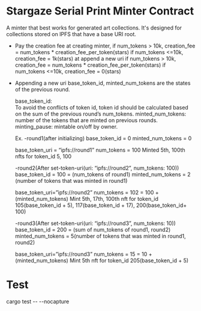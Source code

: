 # Stargaze Serial Print Minter Contract

A minter that best works for generated art collections. It's designed for collections stored on IPFS that have a base URI root.

- Pay the creation fee 
    at creating minter, 
        if num_tokens > 10k, creation_fee = num_tokens * creation_fee_per_token(stars)
        if num_tokens <=10k, creation_fee = 1k(stars)
    at append a new uri
        if num_tokens > 10k, creation_fee = num_tokens * creation_fee_per_token(stars)
        if num_tokens <=10k, creation_fee = 0(stars)

- Appending a new uri 
    base_token_id, minted_num_tokens are the states of the previous round.

    base_token_id:  
    To avoid the conflicts of token id, token id should be calculated
    based on the sum of the previous round’s num_tokens.
    minted_num_tokens:  
    number of the tokens that are minted on previous rounds.
    minting_pause:
    mintable on/off by owner.

    Ex.
    -round1(after initializing)
    base_token_id = 0
    minted_num_tokens = 0

    base_token_uri = “ipfs://round1”
    num_tokens = 100
    Minted 5th, 100th nfts for token_id 5, 100

    -round2(After set-token-uri(uri: “ipfs://round2”, num_tokens: 100))
    base_token_id = 100 = (num_tokens of round1)
    minted_num_tokens = 2 (number of tokens that was minted in round1)

    base_token_uri=”ipfs://round2”
    num_tokens = 102 = 100 + (minted_num_tokens)
    Mint 5th, 17th, 100th nft for token_id 105(base_token_id + 5), 117(base_token_id + 17), 200(base_token_id+ 100)

    -round3(After set-token-uri(uri: “ipfs://round3”, num_tokens: 10))
    base_token_id = 200 = (sum of num_tokens of round1, round2)
    minted_num_tokens = 5(number of tokens that was minted in round1, round2)

    base_token_uri=”ipfs://round3”
    num_tokens = 15 = 10 + (minted_num_tokens)
    Mint 5th nft for token_id 205(base_token_id + 5)

# Test
cargo test -- --nocapture
